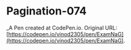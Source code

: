 # Pagination-074
 _A Pen created at CodePen.io. Original URL: [https://codepen.io/vinod2305/pen/ExamNaG](https://codepen.io/vinod2305/pen/ExamNaG).

 